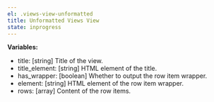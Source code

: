 ```yaml
---
el: .views-view-unformatted
title: Unformatted Views View
state: inprogress
---
```


__Variables:__
* title: [string] Title of the view.
* title_element: [string] HTML element of the title.
* has_wrapper: [boolean] Whether to output the row item wrapper.
* element: [string] HTML element of the row item wrapper.
* rows: [array] Content of the row items.
